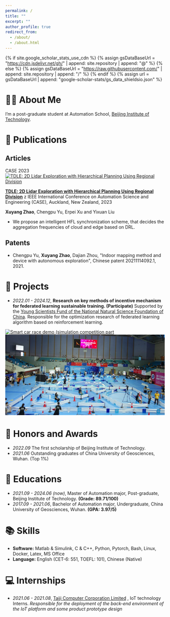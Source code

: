 ```yaml
---
permalink: /
title: ""
excerpt: ""
author_profile: true
redirect_from: 
  - /about/
  - /about.html
---
```


{% if site.google_scholar_stats_use_cdn %}
{% assign gsDataBaseUrl = "https://cdn.jsdelivr.net/gh/" | append: site.repository | append: "@" %}
{% else %}
{% assign gsDataBaseUrl = "https://raw.githubusercontent.com/" | append: site.repository | append: "/" %}
{% endif %}
{% assign url = gsDataBaseUrl | append: "google-scholar-stats/gs_data_shieldsio.json" %}

<span class='anchor' id='about-me'></span>

# 🧑‍🎓 About Me 

I’m a post-graduate student at Automation School, [Beijing Institute of Technology](https://www.bit.edu.cn/).

<!-- # 🔥 News
- *2022.02*: &nbsp;🎉🎉 Lorem ipsum dolor sit amet, consectetur adipiscing elit. Vivamus ornare aliquet ipsum, ac tempus justo dapibus sit amet. 
- *2022.02*: &nbsp;🎉🎉 Lorem ipsum dolor sit amet, consectetur adipiscing elit. Vivamus ornare aliquet ipsum, ac tempus justo dapibus sit amet.  -->

# 📝 Publications 
## Articles

<div class='paper-box'>
  <div class='paper-box-image'>
    <div>
      <div class="badge">CASE 2023</div>
      <a href="https://youtu.be/aPXxOKf1o10" title="TDLE"><img src="https://res.cloudinary.com/marcomontalbano/image/upload/v1685324236/video_to_markdown/images/youtube--aPXxOKf1o10-c05b58ac6eb4c4700831b2b3070cd403.jpg" alt="TDLE: 2D Lidar Exploration with Hierarchical Planning Using Regional Division" /></a>
    </div>
  </div>
<div class='paper-box-text' markdown="1">

**[TDLE: 2D Lidar Exploration with Hierarchical Planning Using Regional Division](https://arxiv.org/abs/2307.02852)**
z
IEEE International Conference on Automation Science and Engineering (CASE), Auckland, New Zealand, 2023 

**Xuyang Zhao**, Chengpu Yu, Erpei Xu and Yixuan Liu

- We propose an intelligent HFL synchronization scheme, that decides the aggregation frequencies of cloud and edge based on DRL.

</div>
</div>

## Patents
- Chengpu Yu, **Xuyang Zhao**, Dajian Zhou, "Indoor mapping method and device with autonomous exploration", Chinese patent 20211114092.1, 2021. 

# 🔬 Projects
- *2022.01 - 2024.12*, **Research on key methods of incentive mechanism for federated learning sustainable training. (Participate)** Supported by the [Young Scientists Fund of the National Natural Science Foundation of China](https://www.nsfc.gov.cn/publish/portal0/xmzn/2020/05/). Responsible for the optimization research of federated learning algorithm based on reinforcement learning.



<div class="image-container">
<a href="https://youtu.be/GT1CXNN92-o" title="Racecar"><img src="https://res.cloudinary.com/marcomontalbano/image/upload/v1688913924/video_to_markdown/images/youtube--GT1CXNN92-o-c05b58ac6eb4c4700831b2b3070cd403.jpg" alt="Smart car race demo (simulation competition part"></a>
<img src="images/comp_scene.png" alt="competition scene">
</div>

# 🏅 Honors and Awards
- *2022.09* The first scholarship of Beijing Institute of Technology. 
- *2021.06* Outstanding graduates of China University of Geosciences, Wuhan. (Top 1%)

# 📖 Educations
- *2021.09 - 2024.06 (now)*, Master of Automation major, Post-graduate, Beijing Institute of Technology. **(Grade: 89.71/100)**
- *2017.09 - 2021.06*, Bachelor of Automation major, Undergraduate, China University of Geosciences, Wuhan. **(GPA: 3.97/5)** 

# 📚 Skills
- **Software:** Matlab & Simulink, C & C++, Python, Pytorch, Bash, Linux, Docker, Latex, MS Office
- **Language:** English (CET-6: 551, TOEFL: 101), Chinese (Native)

# 💻 Internships
- *2021.06 - 2021.08*, [Taiji Computer Corporation Limited](https://www.taiji.com.cn/) , IoT technology Interns. *Responsible for the deployment of the back-end environment of the IoT platform and some product prototype design*